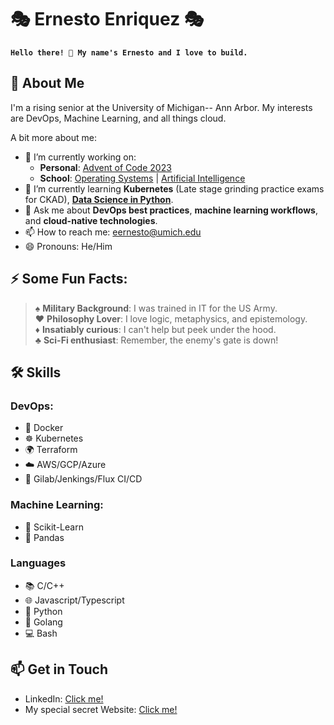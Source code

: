 # 🎭 Ernesto Enriquez 🎭

**`Hello there! 👋 My name's Ernesto and I love to build.`**

## 🚀 About Me

I'm a rising senior at the University of Michigan-- Ann Arbor. My interests are DevOps, Machine Learning, and all things cloud.

A bit more about me:
- 🔭 I’m currently working on:
  - **Personal**: [Advent of Code 2023](https://github.com/Ernesto905/Advent-of-code-2023)
  - **School**: [Operating Systems](https://web.eecs.umich.edu/~nham/eecs482ss20/#introduction) | [Artificial Intelligence](https://laura-burdick.github.io/papers/SyllabusEECS492Winter2023.pdf)
- 🌱 I’m currently learning **Kubernetes** (Late stage grinding practice exams for CKAD), **[Data Science in Python](https://www.coursera.org/learn/python-data-analysis/)**.
- 💬 Ask me about **DevOps best practices**, **machine learning workflows**, and **cloud-native technologies**.
- 📫 How to reach me: [eernesto@umich.edu](mailto:eernesto@umich.edu)
- 😄 Pronouns: He/Him

## ⚡ Some Fun Facts:
> ♠️ **Military Background**: I was trained in IT for the US Army.  
> ♥️ **Philosophy Lover**: I love logic, metaphysics, and epistemology.  
> ♦️ **Insatiably curious**: I can't help but peek under the hood.  
> ♣️ **Sci-Fi enthusiast**: Remember, the enemy's gate is down!


## 🛠 Skills

### DevOps:

- 🐳 Docker 
- ☸️ Kubernetes 
- 🌍 Terraform 
- ☁️ AWS/GCP/Azure 
- 🔄 Gilab/Jenkings/Flux CI/CD 

### Machine Learning:

- 🤖 Scikit-Learn 
- 🐼 Pandas 

### Languages
- 📚 C/C++
- 🌐 Javascript/Typescript
- 🐍 Python
- 🐹 Golang
- 💻 Bash



## 📫 Get in Touch

- LinkedIn: [Click me!](https://www.linkedin.com/in/ernesto-enriquez/)
- My special secret Website: [Click me!](https://www.youtube.com/watch?v=dQw4w9WgXcQ)


